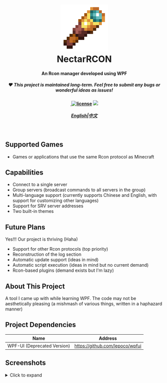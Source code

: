 <h1 align="center">
<img src="NectarRCON/Resources/Icon.png" style="image-rendering: optimizeSpeed;image-rendering: -moz-crisp-edges;image-rendering: -o-crisp-edges;image-rendering: -webkit-optimize-contrast;image-rendering: pixelated;-ms-interpolation-mode: nearest-neighbor;width: 150px; height: 150px;"/>
<br />
NectarRCON
<br />
<h4 align="center">
    An Rcon manager developed using WPF
</h4>
<h5 align="center">
♥ This project is maintained long-term. Feel free to submit any bugs or wonderful ideas as issues!
</h5>
<h4 align="center">
​ <a href="https://mit-license.org/">
​ <img src="https://img.shields.io/github/license/zkhssb/NectarRCON?style=flat-square&color=blueviolet"
​ alt="license" />
​ </a>
​ <img src="https://img.shields.io/badge/.NET-7.0-blue" />
​ <a href="https://bot.q.qq.com/wiki/develop/api/">
​ </a>
​ </h4>
<h5 align="center">
<a href="README_EN.md">English</a>|<a href="README.md">中文</a>
</h5>
​ </h1>

## Supported Games

- Games or applications that use the same Rcon protocol as Minecraft

## Capabilities

- Connect to a single server
- Group servers (broadcast commands to all servers in the group)
- Multi-language support (currently supports Chinese and English, with support for customizing other languages)
- Support for SRV server addresses
- Two built-in themes

## Future Plans

  Yes!!! Our project is thriving (Haha)

- Support for other Rcon protocols (top priority)
- Reconstruction of the log section
- Automatic update support (ideas in mind)
- Automatic script execution (ideas in mind but no current demand)
- Rcon-based plugins (demand exists but I'm lazy)

## About This Project

A tool I came up with while learning WPF. The code may not be aesthetically pleasing (a mishmash of various things, written in a haphazard manner)

## Project Dependencies

| Name                        | Address                         |
| --------------------------- | ------------------------------- |
| WPF-UI (Deprecated Version) | https://github.com/lepoco/wpfui |

## Screenshots

<details>
  <summary>Click to expand</summary>
Home Page

![](https://s2.loli.net/2023/01/03/onSMhEWAp6YGdtr.png)

Password Page

![](https://s2.loli.net/2023/01/03/fmcq18a92AgzLjs.png)

Settings Page

![](https://s2.loli.net/2023/01/03/Qq2o9BLiWeGx8va.png)

Command Page (Connection Successful)

![](https://s2.loli.net/2023/01/03/Lw5eNtvPJCUYdT6.png)

</details>